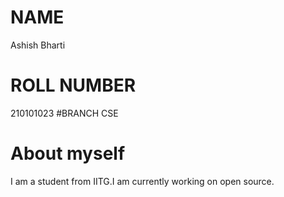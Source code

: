# NAME
Ashish Bharti
# ROLL NUMBER
210101023
#BRANCH
CSE
# About myself
I am a student from IITG.I am currently working on open source. 
